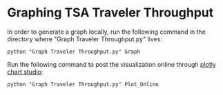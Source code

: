 # Graphing TSA Traveler Throughput

In order to generate a graph locally, run the following command in the directory where "Graph Traveler Throughput.py" lives:

``` python "Graph Traveler Throughput.py" Graph ```

Run the following command to post the visualization online through [plotly chart studio](https://plotly.com/chart-studio/):

``` python "Graph Traveler Throughput.py" Plot_Online ```